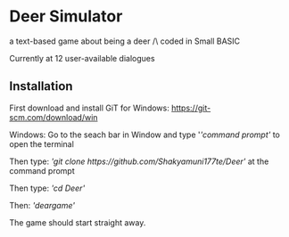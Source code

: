 # Deer Simulator
a text-based game about being a deer /\ coded in Small BASIC

Currently at 12 user-available dialogues

## Installation

<p>First download and install GiT for Windows: <a href src="https://git-scm.com/download/win"> https://git-scm.com/download/win</a></p>
Windows: Go to the seach bar in Window and type '<i>'command prompt'</i> to open the terminal 
<p>Then type: <i>'git clone https://github.com/Shakyamuni177te/Deer'</i> at the command prompt</p>
<p>Then type: <i>'cd Deer'</i></p>
<p>Then: <i>'deargame'</i></p>

The game should start straight away.
